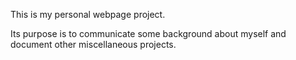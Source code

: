 This is my personal webpage project.

Its purpose is to communicate some background about myself and document other miscellaneous projects. 
